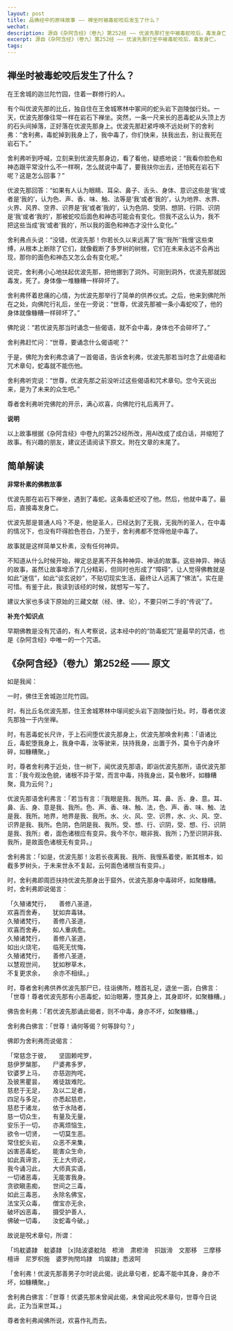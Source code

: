 ```yaml
---
layout: post
title: 品佛经中的原味故事 —— 禅坐时被毒蛇咬后发生了什么？
wechat: 
description: 源自《杂阿含经》（卷九）第252经 —— 优波先那打坐中被毒蛇咬后，毒发身亡。
excerpt: 源自《杂阿含经》（卷九）第252经 —— 优波先那打坐中被毒蛇咬后，毒发身亡。
tags:
---
```


## 禅坐时被毒蛇咬后发生了什么？

在王舍城的迦兰陀竹园，住着一群修行的人。

有个叫优波先那的比丘，独自住在王舍城寒林中冢间的蛇头岩下迦陵伽行处。一天，优波先那像往常一样在岩石下禅坐。突然，一条一尺来长的恶毒蛇从头顶上方的石头间掉落，正好落在优波先那身上。优波先那赶紧呼唤不远处树下的舍利弗：“舍利弗，毒蛇掉到我身上了，我中毒了，你们快来，扶我出去，别让我死在岩石下。”

舍利弗听到呼喊，立刻来到优波先那身边，看了看他，疑惑地说：“我看你脸色和神态跟平常没什么不一样啊，怎么就说中毒了，要我扶你出去，还怕死在岩石下呢？这是怎么回事？”

优波先那回答：“如果有人认为眼睛、耳朵、鼻子、舌头、身体、意识这些是‘我’或者是‘我的’，认为色、声、香、味、触、法等是‘我’或者‘我的’，认为地界、水界、火界、风界、空界、识界是‘我’或者‘我的’，认为色阴、受阴、想阴、行阴、识阴是‘我’或者‘我的’，那被蛇咬后面色和神态可能会有变化。但我不这么认为，我不把这些当成‘我’或者‘我的’，所以我的面色和神态才没什么变化。”

舍利弗点头说：“没错，优波先那！你若长久以来远离了‘我’‘我所’‘我慢’这些束缚，从根本上断除了它们，就像截断了多罗树的树根，它们在未来永远不会再出现，那你的面色和神态又怎么会有变化呢。”

说完，舍利弗小心地扶起优波先那，把他挪到了洞外。可刚到洞外，优波先那就因毒发，死了。身体像一堆糠糟一样碎坏了。

舍利弗怀着悲痛的心情，为优波先那举行了简单的供养仪式。之后，他来到佛陀所在之处，向佛陀行礼后，坐在一旁说：“世尊，优波先那被一条小毒蛇咬了，他的身体就像糠糟一样碎坏了。”

佛陀说：“若优波先那当时诵念一些偈语，就不会中毒，身体也不会碎坏了。”

舍利弗赶忙问：“世尊，要诵念什么偈语呢？”

于是，佛陀为舍利弗念诵了一首偈语，告诉舍利弗，优波先那若当时念了此偈语和咒术章句，蛇毒就不能伤他。

舍利弗听完说：“世尊，优波先那之前没听过这些偈语和咒术章句。您今天说出来，是为了未来的众生吧。”

尊者舍利弗听完佛陀的开示，满心欢喜，向佛陀行礼后离开了。

**说明**

以上故事根据《杂阿含经》中卷九的第252经所改，用AI改成了成白话，并缩短了故事。有兴趣的朋友，建议还请阅读下原文。附在文章的末尾了。

## 简单解读

**非常朴素的佛教故事**

优波先那在岩石下禅坐，遇到了毒蛇。这条毒蛇还咬了他。然后，他就中毒了。最后，直接毒发身亡。

优波先那是普通人吗？不是，他是圣人，已经达到了无我，无我所的圣人，在中毒的情况下，也没有吓得脸色苍白，乃至于，舍利弗都不觉得他是中毒了。

故事就是这样简单又朴素，没有任何神异。

不知道从什么时候开始，禅定总是离不开各种神异、神话的故事。这些神异、神话的故事，虽然让故事增添了几分精彩，但同时也形成了“障碍“，让人觉得佛教就是如此“迷信”，如此“谈玄说妙”，不贴切现实生活，最终让人远离了“佛法”。实在是可惜。有鉴于此，我读到该经的时候，就想写一写了。

建议大家也多读下原始的三藏文献（经、律、论），不要只听二手的“传说”了。

**补充个知识点**

早期佛教是没有咒语的，有人考察说，这本经中的的“防毒蛇咒”是最早的咒语，也是《杂阿含经》中唯一的一个咒语。

## 《杂阿含经》（卷九）第252经 —— 原文

如是我闻：

一时，佛住王舍城迦兰陀竹园。

时，有比丘名优波先那，住王舍城寒林中塜间蛇头岩下迦陵伽行处。时，尊者优波先那独一于内坐禅。

时，有恶毒蛇长尺许，于上石间堕优波先那身上，优波先那唤舍利弗：「语诸比丘，毒蛇堕我身上，我身中毒，汝等驶来，扶持我身，出置于外，莫令于内身坏碎，如糠糟聚。」

时，尊者舍利弗于近处，住一树下，闻优波先那语，即诣优波先那所，语优波先那言：「我今观汝色貌，诸根不异于常，而言中毒，持我身出，莫令散坏，如糠糟聚，竟为云何？」

优波先那语舍利弗言：「若当有言：『我眼是我、我所。耳、鼻、舌、身、意。耳、鼻、舌、身、意是我、我所。色、声、香、味、触、法，色、声、香、味、触、法是我、我所。地界，地界是我、我所。水、火、风、空、识界，水、火、风、空、识界是我、我所。色阴，色阴是我、我所。受、想、行、识阴，受、想、行、识阴是我、我所』者，面色诸根应有变异。我今不尔，眼非我、我所；乃至识阴非我、我所，是故面色诸根无有变异。」

舍利弗言：「如是，优波先那！汝若长夜离我、我所、我慢系着使，断其根本，如截多罗树头，于未来世永不复起，云何面色诸根当有变异。」

时，舍利弗即周匝扶持优波先那身出于窟外，优波先那身中毒碎坏，如聚糠糟。
时，舍利弗即说偈言：

「久殖诸梵行，　　善修八圣道，<br>
欢喜而舍寿，　　犹如弃毒钵。<br>
久殖诸梵行，　　善修八圣道，<br>
欢喜而舍寿，　　如人重病愈。<br>
久殖诸梵行，　　善修八圣道，<br>
如出火烧宅，　　临死无忧悔，<br>
久殖诸梵行，　　善修八圣道，<br>
以慧观世间，　　犹如秽草木，<br>
不复更求余，　　余亦不相续。」

时，尊者舍利弗供养优波先那尸已，往诣佛所，稽首礼足，退坐一面，白佛言：「世尊！尊者优波先那有小恶毒蛇，如治眼筹，堕其身上，其身即坏，如聚糠糟。」

佛告舍利弗：「若优波先那诵此偈者，则不中毒，身亦不坏，如聚糠糟。」

舍利弗白佛言：「世尊！诵何等偈？何等辞句？」

佛即为舍利弗而说偈言：

「常慈念于彼，　　坚固赖咤罗，<br>
慈伊罗槃那，　　尸婆弗多罗，<br>
钦婆罗上马，　　亦慈迦拘咤，<br>
及彼黑瞿昙，　　难徒跋难陀。<br>
慈悲于无足，　　及以二足者，<br>
四足与多足，　　亦悉起慈悲，<br>
慈悲于诸龙，　　依于水陆者，<br>
慈一切众生，　　有量及无量，<br>
安乐于一切，　　亦离烦恼生，<br>
欲令一切贤，　　一切莫生恶。<br>
常住蛇头岩，　　众恶不来集，<br>
凶害恶毒蛇，　　能害众生命，<br>
如此真谛言，　　无上大师说，<br>
我今诵习此，　　大师真实语，<br>
一切诸恶毒，　　无能害我身。<br>
贪欲瞋恚痴，　　世间之三毒，<br>
如此三毒恶，　　永除名佛宝，<br>
法宝灭众毒，　　僧宝亦无余，<br>
破坏凶恶毒，　　摄受护善人，<br>
佛破一切毒，　　汝蛇毒今破。」

故说是呪术章句，所谓：

「坞躭婆隷　躭婆隷　[x]陆波婆躭陆　㮈渧　肃㮈渧　抧跋渧　文那移　三摩移　檀谛　尼罗枳施　婆罗拘閇坞隷　坞娱隷」悉波呵

「舍利弗！优波先那善男子尔时说此偈，说此章句者，蛇毒不能中其身，身亦不坏，如糠糟聚。」

舍利弗白佛言：「世尊！优婆先那未曾闻此偈，未曾闻此呪术章句，世尊今日说此，正为当来世耳。」

尊者舍利弗闻佛所说，欢喜作礼而去。


